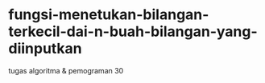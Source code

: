 # fungsi-menetukan-bilangan-terkecil-dai-n-buah-bilangan-yang-diinputkan
tugas algoritma &amp; pemograman 30
